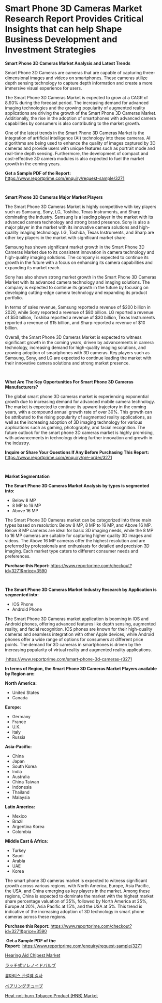<p><h1>Smart Phone 3D Cameras Market Research Report Provides Critical Insights that can help Shape Business Development and Investment Strategies</h1></p><p><strong>Smart Phone 3D Cameras Market Analysis and Latest Trends</strong></p>
<p><p>Smart Phone 3D Cameras are cameras that are capable of capturing three-dimensional images and videos on smartphones. These cameras utilize depth sensing technology to capture depth information and create a more immersive visual experience for users. </p><p>The Smart Phone 3D Cameras Market is expected to grow at a CAGR of 8.90% during the forecast period. The increasing demand for advanced imaging technologies and the growing popularity of augmented reality applications are driving the growth of the Smart Phone 3D Cameras Market. Additionally, the rise in the adoption of smartphones with advanced camera capabilities by consumers is also contributing to the market growth.</p><p>One of the latest trends in the Smart Phone 3D Cameras Market is the integration of artificial intelligence (AI) technology into these cameras. AI algorithms are being used to enhance the quality of images captured by 3D cameras and provide users with unique features such as portrait mode and real-time depth sensing. Furthermore, the development of compact and cost-effective 3D camera modules is also expected to fuel the market growth in the coming years.</p></p>
<p><strong>Get a Sample PDF of the Report:&nbsp;</strong> <a href="https://www.reportprime.com/enquiry/request-sample/3271">https://www.reportprime.com/enquiry/request-sample/3271</a></p>
<p>&nbsp;</p>
<p><strong>Smart Phone 3D Cameras Major Market Players</strong></p>
<p><p>The Smart Phone 3D Cameras Market is highly competitive with key players such as Samsung, Sony, LG, Toshiba, Texas Instruments, and Sharp dominating the industry. Samsung is a leading player in the market with its advanced camera technology and strong brand presence. Sony is also a major player in the market with its innovative camera solutions and high-quality imaging technology. LG, Toshiba, Texas Instruments, and Sharp are other key players in the market with significant market share.</p><p>Samsung has shown significant market growth in the Smart Phone 3D Cameras Market due to its consistent innovation in camera technology and high-quality imaging solutions. The company is expected to continue its growth in the future with a focus on enhancing its camera capabilities and expanding its market reach.</p><p>Sony has also shown strong market growth in the Smart Phone 3D Cameras Market with its advanced camera technology and imaging solutions. The company is expected to continue its growth in the future by focusing on developing cutting-edge camera technology and expanding its product portfolio.</p><p>In terms of sales revenue, Samsung reported a revenue of $200 billion in 2020, while Sony reported a revenue of $80 billion. LG reported a revenue of $50 billion, Toshiba reported a revenue of $30 billion, Texas Instruments reported a revenue of $15 billion, and Sharp reported a revenue of $10 billion.</p><p>Overall, the Smart Phone 3D Cameras Market is expected to witness significant growth in the coming years, driven by advancements in camera technology, increasing demand for high-quality imaging solutions, and growing adoption of smartphones with 3D cameras. Key players such as Samsung, Sony, and LG are expected to continue leading the market with their innovative camera solutions and strong market presence.</p></p>
<p>&nbsp;</p>
<p><strong>What Are The Key Opportunities For Smart Phone 3D Cameras Manufacturers?</strong></p>
<p><p>The global smart phone 3D cameras market is experiencing exponential growth due to increasing demand for advanced mobile camera technology. The market is expected to continue its upward trajectory in the coming years, with a compound annual growth rate of over 30%. This growth can be attributed to the rising popularity of augmented reality applications, as well as the increasing adoption of 3D imaging technology for various applications such as gaming, photography, and facial recognition. The future outlook for the smart phone 3D cameras market is highly promising, with advancements in technology driving further innovation and growth in the industry.</p></p>
<p><strong>Inquire or Share Your Questions If Any Before Purchasing This Report:</strong> <a href="https://www.reportprime.com/enquiry/pre-order/3271">https://www.reportprime.com/enquiry/pre-order/3271</a></p>
<p>&nbsp;</p>
<p><strong>Market Segmentation</strong></p>
<p><strong>The Smart Phone 3D Cameras Market Analysis by types is segmented into:</strong></p>
<p><ul><li>Below 8 MP</li><li>8 MP to 16 MP</li><li>Above 16 MP</li></ul></p>
<p><p>The Smart Phone 3D Cameras market can be categorized into three main types based on resolution: Below 8 MP, 8 MP to 16 MP, and Above 16 MP. Below 8 MP cameras are ideal for basic 3D imaging needs, while the 8 MP to 16 MP cameras are suitable for capturing higher quality 3D images and videos. The Above 16 MP cameras offer the highest resolution and are preferred by professionals and enthusiasts for detailed and precision 3D imaging. Each market type caters to different consumer needs and preferences.</p></p>
<p><strong>Purchase this Report:&nbsp;</strong><a href="https://www.reportprime.com/checkout?id=3271&price=3590">https://www.reportprime.com/checkout?id=3271&price=3590</a></p>
<p>&nbsp;</p>
<p><strong>The Smart Phone 3D Cameras Market Industry Research by Application is segmented into:</strong></p>
<p><ul><li>IOS Phone</li><li>Android Phone</li></ul></p>
<p><p>The Smart Phone 3D Cameras market application is booming in IOS and Android phones, offering advanced features like depth sensing, augmented reality, and facial recognition. IOS phones are known for their high-quality cameras and seamless integration with other Apple devices, while Android phones offer a wide range of options for consumers at different price points. The demand for 3D cameras in smartphones is driven by the increasing popularity of virtual reality and augmented reality applications.</p></p>
<p><a href="https://www.reportprime.com/smart-phone-3d-cameras-r3271">&nbsp;https://www.reportprime.com/smart-phone-3d-cameras-r3271</a></p>
<p><strong>In terms of Region, the Smart Phone 3D Cameras Market Players available by Region are:</strong></p>
<p>
    <p> <strong> North America: </strong>
        <ul>
            <li>United States</li>
            <li>Canada</li>
        </ul>
        </p> 
    <p> <strong> Europe: </strong>
        <ul>
            <li>Germany</li>
            <li>France</li>
            <li>U.K.</li>
            <li>Italy</li>
            <li>Russia</li>
        </ul>
        </p> 
    <p> <strong> Asia-Pacific: </strong>
        <ul>
            <li>China</li>
            <li>Japan</li>
            <li>South Korea</li>
            <li>India</li>
            <li>Australia</li>
            <li>China Taiwan</li>
            <li>Indonesia</li>
            <li>Thailand</li>
            <li>Malaysia</li>
        </ul>
        </p> 
    <p> <strong> Latin America: </strong>
        <ul>
            <li>Mexico</li>
            <li>Brazil</li>
            <li>Argentina Korea</li>
            <li>Colombia</li>
        </ul>
        </p> 
    <p> <strong> Middle East & Africa: </strong>
        <ul>
            <li>Turkey</li>
            <li>Saudi</li>
            <li>Arabia</li>
            <li>UAE</li>
            <li>Korea</li>
        </ul>
    </p>
    </p>
<p><p>The smart phone 3D cameras market is expected to witness significant growth across various regions, with North America, Europe, Asia Pacific, the USA, and China emerging as key players in the market. Among these regions, China is expected to dominate the market with the highest market share percentage valuation of 35%, followed by North America at 25%, Europe at 20%, Asia Pacific at 15%, and the USA at 5%. This trend is indicative of the increasing adoption of 3D technology in smart phone cameras across these regions.</p></p>
<p><strong>Purchase this Report: </strong><a href="https://www.reportprime.com/checkout?id=3271&price=3590">https://www.reportprime.com/checkout?id=3271&price=3590</a></p>
<p>&nbsp;<strong>Get a Sample PDF of the Report:&nbsp;&nbsp;</strong><a href="https://www.reportprime.com/enquiry/request-sample/3271">https://www.reportprime.com/enquiry/request-sample/3271</a></p>
<p><strong></strong></p>
<p><p><a href="https://github.com/tamvrosiya/Market-Research-Report-List-4/blob/main/hearing-aid-chipest-market.md">Hearing Aid Chipest Market</a></p><p><a href="https://medium.com/@brayanborer2023/%E3%83%A9%E3%83%83%E3%83%81%E3%83%B3%E3%82%B0%E3%82%BD%E3%83%AC%E3%83%8E%E3%82%A4%E3%83%89%E3%83%90%E3%83%AB%E3%83%96%E3%81%AE%E5%B8%82%E5%A0%B4%E3%83%AC%E3%83%9D%E3%83%BC%E3%83%88%E3%81%AF-%E3%81%93%E3%81%AE%E5%B8%82%E5%A0%B4%E3%81%AE%E6%9C%80%E6%96%B0%E3%83%88%E3%83%AC%E3%83%B3%E3%83%89%E3%82%84%E6%88%90%E9%95%B7%E6%A9%9F%E4%BC%9A%E3%82%92%E6%98%8E%E3%82%89%E3%81%8B%E3%81%AB%E3%81%97%E3%81%BE%E3%81%99-0877b52a2a09">ラッチ式ソレノイドバルブ</a></p><p><a href="https://medium.com/@allanchulist567567jdf/%EB%A5%98%EB%A7%88%ED%8B%B0%EC%8A%A4-%EA%B4%80%EC%A0%88%EC%97%BC-%ED%85%8C%EC%8A%A4%ED%8A%B8-%EC%8B%9C%EC%9E%A5-%EB%B3%B4%EA%B3%A0%EC%84%9C%EB%8A%94-%EC%9D%B4-%EC%8B%9C%EC%9E%A5%EC%9D%98-%EC%B5%9C%EC%8B%A0-%ED%8A%B8%EB%A0%8C%EB%93%9C%EC%99%80-%EC%84%B1%EC%9E%A5-%EA%B8%B0%ED%9A%8C%EB%A5%BC-%EB%B3%B4%EC%97%AC%EC%A4%8D%EB%8B%88%EB%8B%A4-727c4816b4f7">류마티스 관절염 검사</a></p><p><a href="https://github.com/one-cool-chick/Market-Research-Report-List-1/blob/main/901853272881.md">ベアリングチューブ</a></p><p><a href="https://issuu.com/reportprime-2/docs/heat-not-burn-tobacco-product-hnb-market-size-2030">Heat-not-burn Tobacco Product (HNB) Market</a></p></p>